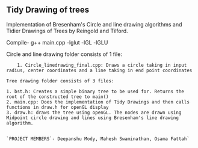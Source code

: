 ## Tidy Drawing of trees
Implementation of Bresenham's Circle and line drawing algorithms and Tidier Drawings of Trees by Reingold and Tilford.

Compile- g++ main.cpp -lglut -lGL -lGLU

Circle and line drawing folder consists of 1 file: 
```
	1. Circle_linedrawing_final.cpp: Draws a circle taking in input radius, center coordinates and a line taking in end point coordinates  

Tree drawing folder consists of 3 files:  
```
	1. bst.h: Creates a simple binary tree to be used for. Returns the root of the constructed tree to main()  
	2. main.cpp: Does the implementation of Tidy Drawings and then calls functions in draw.h for openGL display  
	3. draw.h: draws the tree using openGL. The nodes are drawn using Midpoint circle drawing and lines using Bresenham's line drawing algorithm.  
  ```
  
`PROJECT MEMBERS`- Deepanshu Mody, Mahesh Swaminathan, Osama Fattah`


